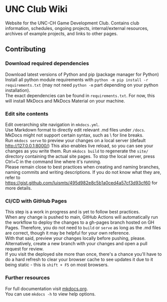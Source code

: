 # UNC Club Wiki

Website for the UNC-CH Game Development Club. Contains club information, schedules, ongoing projects, internal/external resources, archives of example projects, and links to other pages.

## Contributing

### Download required dependencies

Download latest versions of Python and pip (package manager for Python)\
Install all python module requirements with ```python -m pip install -r requirements.txt``` (may not need ```python -m``` part depending on your python installation).\
The exact dependencies can be found in ```requirements.txt```. For now, this will install MkDocs and MkDocs Material on your machine.

### Edit site contents

Edit overarching site navigation in ```mkdocs.yml```.\
Use Markdown format to directly edit relevant .md files under ```/docs```. MkDocs might not support certain syntax, such as \ for line breaks.\
Run ```mkdocs serve``` to preview your changes on a local server (default <http://127.0.0.1:8000/>) This also enables live reload, so you can see your changes as you write them.
Run ```mkdocs build``` to regenerate the ```site/``` directory containing the actual site pages. To stop the local server, press Ctrl+C in the command line where it's running.\
Please remain close to best practices when creating and naming branches, naming commits and writing descriptions. If you do not know what they are, refer to <https://gist.github.com/luismts/495d982e8c5b1a0ced4a57cf3d93cf60> for more details.

### CI/CD with GitHub Pages

This step is a work in progress and is yet to follow best practices.\
When any change is pushed to main, GitHub Actions will automatically run the workflow to deploy the changes to a gh-pages branch hosted on GH Pages. Therefore, you do not need to ```build``` or ```serve``` as long as the .md files are correct, though it may be helpful for your own reference.\
With that said, preview your changes locally before pushing, please.\
Alternatively, create a new branch with your changes and open a pull request for review.\
If you visit the deployed site more than once, there's a chance you'll have to do a hard refresh to clear your browser cache to see updates it due to it being static - this is ```shift + F5``` on most browsers.

### Further resources

For full documentation visit [mkdocs.org](https://www.mkdocs.org).\
You can use `mkdocs -h` to view help options.
